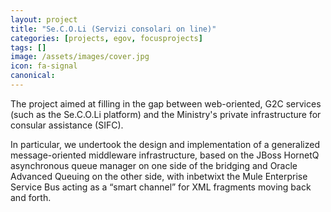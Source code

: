 ```yaml
---
layout: project
title: "Se.C.O.Li (Servizi consolari on line)"
categories: [projects, egov, focusprojects]
tags: []
image: /assets/images/cover.jpg
icon: fa-signal
canonical:
---
```


The project aimed at filling in the gap between web-oriented, G2C services (such as the Se.C.O.Li platform) and the Ministry's private infrastructure for consular assistance (SIFC).

In particular, we undertook the design and implementation of a generalized message-oriented middleware infrastructure, based on the JBoss HornetQ asynchronous queue manager on one side of the bridging and Oracle Advanced Queuing on the other side, with inbetwixt the Mule Enterprise Service Bus acting as a “smart channel” for XML fragments moving back and forth.
